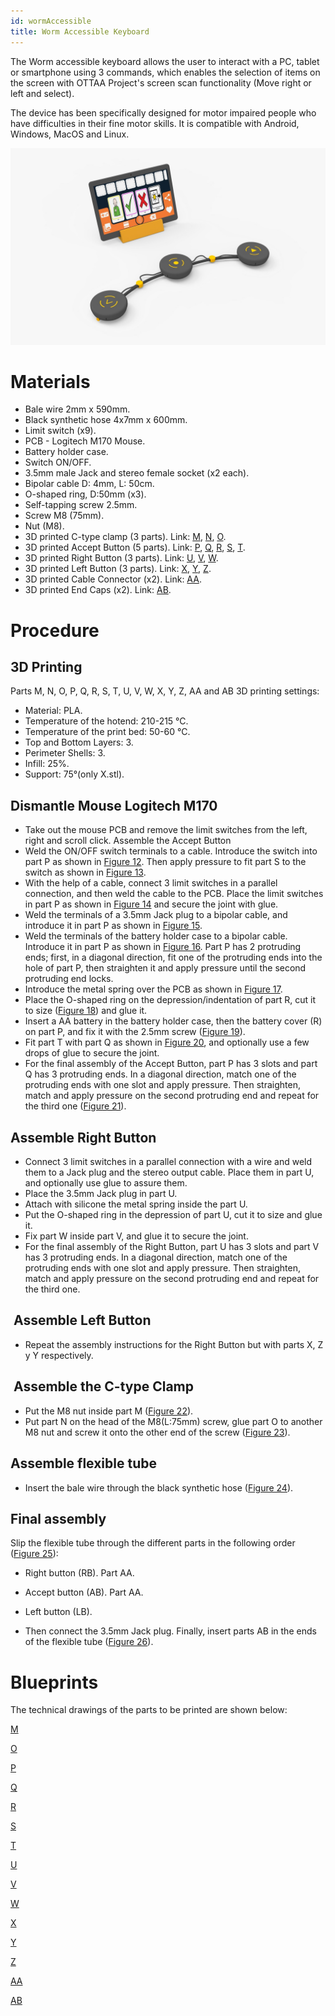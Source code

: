 ```yaml
---
id: wormAccessible
title: Worm Accessible Keyboard
---
```


The Worm accessible keyboard allows the user to interact with a PC, tablet or smartphone using 3 commands, which enables the selection of items on the screen with OTTAA Project's screen scan functionality (Move right or left and select).
  
The device has been specifically designed for motor impaired people who have difficulties in their fine motor skills.
It is compatible with Android, Windows, MacOS and Linux.

![WhatsApp Image 2020-10-06 at 14.28.40.jpeg](../static/img/worms.jpeg)


# Materials
* Bale wire 2mm x 590mm.
* Black synthetic hose 4x7mm x 600mm.
* Limit switch (x9).
* PCB - Logitech M170 Mouse.
* Battery holder case.
* Switch ON/OFF.
* 3.5mm male Jack and stereo female socket (x2 each).
* Bipolar cable D: 4mm, L: 50cm.
* O-shaped ring, D:50mm (x3).
* Self-tapping screw 2.5mm.
* Screw M8 (75mm).
* Nut (M8).
* 3D printed C-type clamp (3 parts). Link: [M](https://drive.google.com/file/d/1q8pt_Tc9yp30RNbcw8l60s-WcBIo4n65/view?usp=sharing), [N](https://drive.google.com/file/d/1WTxBhuesPkDgji2PdniFsReWqprZWFa9/view?usp=sharing), [O](https://drive.google.com/file/d/124NCF8SRWjaoeRgZaaqb9-l5KFv0VJqr/view?usp=sharing).
* 3D printed Accept Button (5 parts). Link: [P](https://drive.google.com/file/d/1h_F0gbu5rrsd9OKOocq628bNDKaxRvq0/view?usp=sharing), [Q](https://drive.google.com/file/d/1OsxYsJxxDckRL8vdeQqWA4Y82mbkkstp/view?usp=sharing), [R](https://drive.google.com/file/d/1xL6k8kxHQhgLL_lPmevPxlBy2CNAeDGq/view?usp=sharing), [S](https://drive.google.com/file/d/1yS8quPk7pbEb4WxdDVrEHb_aqjrXKeSZ/view?usp=sharing), [T](https://drive.google.com/file/d/1XYNbZZP-u4jPhww7EVhSIyInC8K279Kw/view?usp=sharing).
* 3D printed Right Button (3 parts). Link: [U](https://drive.google.com/file/d/1h0bkYA0eYd6-Q-3komtwQxRLjLJ1WJws/view?usp=sharing), [V](https://drive.google.com/file/d/1Yas75XJbZLEOfESdPhgSxmrnA-9inPtk/view?usp=sharing), [W](https://drive.google.com/file/d/1vNSCoIjoTm8usaYAx7RvuRkmeK1WUOqJ/view?usp=sharing).
* 3D printed Left Button (3 parts). Link: [X](https://drive.google.com/file/d/15imiRSKJwuGtycxIAygMaGpuIfjjPAGn/view?usp=sharing), [Y](https://drive.google.com/file/d/1YurHOTdBFYS9Ibjdun6ofMPSIcmrr318/view?usp=sharing), [Z](https://drive.google.com/file/d/1rngqET3UWs7N8oFh70l9hl5s22rMiVWx/view?usp=sharing).
* 3D printed Cable Connector (x2). Link: [AA](https://drive.google.com/file/d/1dSQIOXJcjEa6XMHrVBW0lc3gF5BdvAX6/view?usp=sharing).
* 3D printed End Caps (x2). Link: [AB](https://drive.google.com/file/d/1VOLtOgkQFtzj87MXfqcwVaIC_Cm7pYkP/view?usp=sharing).


# Procedure

## 3D Printing

 Parts M, N, O, P, Q, R, S, T, U, V, W, X, Y, Z, AA and AB 3D printing settings: 

  * Material: PLA.
  * Temperature of the hotend: 210-215 °C.
  * Temperature of the print bed: 50-60 °C.
  * Top and Bottom Layers: 3.
  * Perimeter Shells: 3.
  * Infill: 25%.
  * Support: 75°(only X.stl).

## Dismantle Mouse  Logitech M170
* Take out the mouse PCB and remove the limit switches from the left, right and scroll click.
  Assemble the Accept Button
* Weld the ON/OFF switch terminals to a cable. Introduce the switch into part P as shown in [Figure 12](https://drive.google.com/file/d/1rQlzX3SA1ZpK4RqxPKlBLPkC3BN2ieWl/view?usp=sharing). Then apply pressure to fit part S to the switch as shown in [Figure 13](https://drive.google.com/file/d/1B6Fadx-2Dt2_RyQQ3_Fai0At_Tww5DyD/view?usp=sharing).
* With the help of a cable, connect 3 limit switches in a parallel connection, and then weld the cable to the PCB.
Place the limit switches in part P as shown in [Figure 14](https://drive.google.com/file/d/1lvGDZfQDvGuciLXX7o622FTA1hyLDtzi/view?usp=sharing) and secure the joint with glue.
* Weld the terminals of a 3.5mm Jack plug to a bipolar cable, and introduce it in part P as shown in [Figure 15](https://drive.google.com/file/d/1AoxQKYjDpqbXABTT8KVyjfN5UgnzqPPY/view?usp=sharing). 
* Weld the terminals of the battery holder case to a bipolar cable. Introduce it in part P as shown in [Figure 16](https://drive.google.com/file/d/1rCBej79M5l-g3fGtbqzbrjm_DL0UZ_bf/view?usp=sharing). Part P has 2 protruding ends; first, in a diagonal direction, fit one of the protruding ends into the hole of part P, then straighten it and apply pressure until the second protruding end locks.
* Introduce the metal spring over the PCB as shown in [Figure 17](https://drive.google.com/file/d/13SZR6xpKsCX0LVE47rKoHvujnwL6-bz8/view?usp=sharing).
* Place the O-shaped ring on the depression/indentation of part R, cut it to size ([Figure 18](https://drive.google.com/file/d/1RYr3k5bBD5nfrlU_CzCFEdPdczC2YMYv/view?usp=sharing)) and glue it. 
* Insert a AA battery in the battery holder case, then the battery cover (R) on part P, and fix it with the 2.5mm screw ([Figure 19](https://drive.google.com/file/d/1ACtYV6GcBX-9Hxl8Jr9_NSbUKZPURiJR/view?usp=sharing)).
* Fit part T with part Q as shown in [Figure 20](https://drive.google.com/file/d/1fJrsaHwCh4zcejAyyrfOkX37XuOHInPE/view?usp=sharing), and optionally use a few drops of glue to secure the joint.
* For the final assembly of the Accept Button, part P has 3 slots and part Q has 3 protruding ends. In a diagonal direction, match one of the protruding ends with one slot and apply pressure. Then straighten, match and apply pressure on the second protruding end and repeat for the third one ([Figure 21](https://drive.google.com/file/d/1cHqCND0B8KEiWSx2E8kIIdvJVVLjs4nQ/view?usp=sharing)).
## Assemble Right Button

* Connect 3 limit switches in a parallel connection with a wire and weld them to a Jack plug and the stereo output cable. Place them in part U, and optionally use glue to assure them.
* Place the 3.5mm Jack plug in part U.
* Attach with silicone the metal spring inside the part U.
* Put the O-shaped ring in the depression of part U, cut it to size and glue it.
* Fix part W inside part V, and glue it to secure the joint.
* For the final assembly of the Right Button, part U has 3 slots and part V has 3 protruding ends. In a diagonal direction, match one of the protruding ends with one slot and apply pressure. Then straighten, match and apply pressure on the second protruding end and repeat for the third one.


##  Assemble Left Button
 * Repeat the assembly instructions for the Right Button but with parts X, Z y Y respectively.

##  Assemble the C-type Clamp

* Put the M8 nut inside part M ([Figure 22](https://drive.google.com/file/d/14cTdeDuYhEmQXeikW_6okFefL1tUqB2_/view?usp=sharing)). 
* Put part N on the head of the M8(L:75mm) screw, glue part O to another M8 nut and screw it onto the other end of 
 the screw ([Figure 23](https://drive.google.com/file/d/1UdzVvtWSO6FzaCjtwp5y0qqC_qhxe14q/view?usp=sharing)).
## Assemble flexible tube

* Insert the bale wire through the black synthetic hose ([Figure 24](https://drive.google.com/file/d/1ytznJ6Dx3ie2Mmk0hXzn9c9g3CHrehi9/view?usp=sharing)).
 
## Final assembly
Slip the flexible tube through the different parts in the following order ([Figure 25](https://drive.google.com/file/d/1mdMFzmLQTm70sTvSO2xS2UUelZFA9TRQ/view?usp=sharing)): 

* Right button (RB).
  Part AA.

* Accept button (AB). 
  Part AA.

* Left button (LB).

* Then connect the 3.5mm Jack plug.
 Finally, insert parts AB in the ends of the flexible tube ([Figure 26](https://drive.google.com/file/d/1428wQbDjR6KauWpdjf-VbCYKN3hDbRQH/view?usp=sharing)).

# Blueprints

 The technical drawings of the parts to be printed are shown below:

  [M](https://drive.google.com/file/d/1h-aIltuCLblI2W78LPYzlvNGXgW-M7HA/view?usp=sharing)

  [O](https://drive.google.com/file/d/1imSy_1yKplfnwEYDrAsRQntj1dBfBskF/view?usp=sharing)

  [P](https://drive.google.com/file/d/1kkOzZ7JO2MZLPcO1KjxFinN6zsRDZm0u/view?usp=sharing)

  [Q](https://drive.google.com/file/d/1LP3YjO9mehvHfq2WQQK3GjY7wqRJR87o/view?usp=sharing)

  [R](https://drive.google.com/file/d/1YMVOBhYuRTnAS3Xd-2nJuZlQ3G1HnI6-/view?usp=sharing)

  [S](https://drive.google.com/file/d/10RLvbABaNu9vJlZtUGHPG9Q2qrcCFea3/view?usp=sharing)

  [T](https://drive.google.com/file/d/1p0-XZCEUTZ7WnjZa9hsrX5QiP_SQjz_T/view?usp=sharing)

  [U](https://drive.google.com/file/d/1IjCXOyZUJaD7C0t5EFhq3R_xoRD52JDg/view?usp=sharing)

  [V](https://drive.google.com/file/d/1ku8uqe_EzDjduabWlKVjGv6e6Dx1fA9H/view?usp=sharing)

  [W](https://drive.google.com/file/d/1bViPEm1c_L357mzUrjNvdonatj7pPMmm/view?usp=sharing)

  [X](https://drive.google.com/file/d/1_dQ33h2VjdV10Mwi0xnOLqZ7erRofAWJ/view?usp=sharing)

  [Y](https://drive.google.com/file/d/1eeuOqx4EJiWxCU11KbM_uZMvs8Tp_VLY/view?usp=sharing)

  [Z](https://drive.google.com/file/d/1hIlxyVn3Vz8g4VswmLNRQKtG-lTH23Hp/view?usp=sharing)

  [AA](https://drive.google.com/file/d/1aKx8SjseYHh3RLbVAavMC9ip8TMVPM0g/view?usp=sharing)

 [AB](https://drive.google.com/file/d/1uGO87a0VeIWkcusnN8bqnCaczfREzEao/view?usp=sharing)



